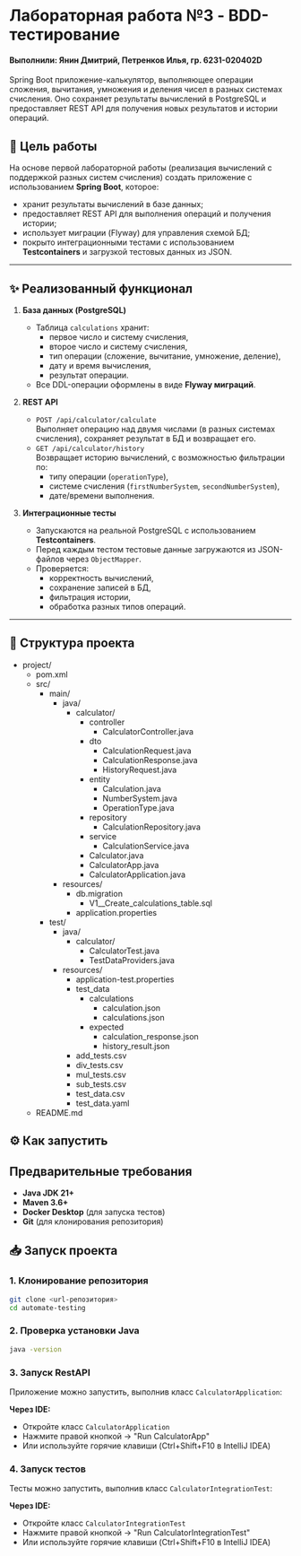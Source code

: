 # Лабораторная работа №3 - BDD-тестирование
#### Выполнили: Янин Дмитрий, Петренков Илья, гр. 6231-020402D

Spring Boot приложение-калькулятор, выполняющее операции сложения, вычитания, умножения и деления чисел в разных системах счисления. Оно сохраняет результаты вычислений в PostgreSQL и предоставляет REST API для получения новых результатов и истории операций.

## 📌 Цель работы
На основе первой лабораторной работы (реализация вычислений с поддержкой разных систем счисления) создать приложение с использованием **Spring Boot**, которое:
- хранит результаты вычислений в базе данных;
- предоставляет REST API для выполнения операций и получения истории;
- использует миграции (Flyway) для управления схемой БД;
- покрыто интеграционными тестами с использованием **Testcontainers** и загрузкой тестовых данных из JSON.

---

## ✨ Реализованный функционал

1. **База данных (PostgreSQL)**
    - Таблица `calculations` хранит:
        - первое число и систему счисления,
        - второе число и систему счисления,
        - тип операции (сложение, вычитание, умножение, деление),
        - дату и время вычисления,
        - результат операции.
    - Все DDL-операции оформлены в виде **Flyway миграций**.

2. **REST API**
    - `POST /api/calculator/calculate`  
      Выполняет операцию над двумя числами (в разных системах счисления), сохраняет результат в БД и возвращает его.
    - `GET /api/calculator/history`  
      Возвращает историю вычислений, с возможностью фильтрации по:
        - типу операции (`operationType`),
        - системе счисления (`firstNumberSystem`, `secondNumberSystem`),
        - дате/времени выполнения.

3. **Интеграционные тесты**
    - Запускаются на реальной PostgreSQL с использованием **Testcontainers**.
    - Перед каждым тестом тестовые данные загружаются из JSON-файлов через `ObjectMapper`.
    - Проверяется:
        - корректность вычислений,
        - сохранение записей в БД,
        - фильтрация истории,
        - обработка разных типов операций.

---

## 📁 Структура проекта

- project/
    - pom.xml
    - src/
        - main/
            - java/
                - calculator/
                    - controller
                        - CalculatorController.java
                    - dto
                        - CalсulationRequest.java
                        - CalсulationResponse.java
                        - HistoryRequest.java
                    - entity
                        - Calсulation.java
                        - NumberSystem.java
                        - OperationType.java
                    - repository
                        - CalсulationRepository.java
                    - service
                        - CalсulationService.java
                    - Calculator.java
                    - CalculatorApp.java
                    - CalculatorApplication.java
            - resources/
                - db.migration
                    - V1__Create_calculations_table.sql
                - application.properties
        - test/
            - java/
                - calculator/
                    - CalculatorTest.java
                    - TestDataProviders.java
            - resources/
                - application-test.properties
                - test_data
                    - calculations
                        - calculation.json
                        - calculations.json
                    - expected
                        - calculation_response.json
                        - history_result.json
                - add_tests.csv
                - div_tests.csv
                - mul_tests.csv
                - sub_tests.csv
                - test_data.csv
                - test_data.yaml
    - README.md


## ⚙️ Как запустить

## Предварительные требования

- **Java JDK 21+**
- **Maven 3.6+**
- **Docker Desktop** (для запуска тестов)
- **Git** (для клонирования репозитория)

## 📥 Запуск проекта

### 1. Клонирование репозитория
```bash
git clone <url-репозитория>
cd automate-testing
```

### 2. Проверка установки Java
```bash
java -version
```

### 3. Запуск RestAPI
Приложение можно запустить, выполнив класс `CalculatorApplication`:

**Через IDE:**
- Откройте класс `CalculatorApplication`
- Нажмите правой кнопкой → "Run CalculatorApp"
- Или используйте горячие клавиши (Ctrl+Shift+F10 в IntelliJ IDEA)

### 4. Запуск тестов
Тесты можно запустить, выполнив класс `CalculatorIntegrationTest`:

**Через IDE:**
- Откройте класс `CalculatorIntegrationTest`
- Нажмите правой кнопкой → "Run CalculatorIntegrationTest"
- Или используйте горячие клавиши (Ctrl+Shift+F10 в IntelliJ IDEA)